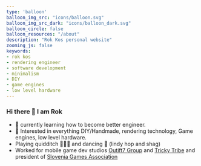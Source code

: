 ```yaml
---
type: 'balloon'
balloon_img_src: "icons/balloon.svg"
balloon_img_src_dark: "icons/balloon_dark.svg"
balloon_circle: false
balloon_resources: "/about"
description: "Rok Kos personal website"
zooming_js: false
keywords:
- rok kos
- rendering engineer
- software development
- minimalism
- DIY
- game engines
- low level hardware
---
```


### Hi there 👋 I am Rok

- 🌱 currently learning how to become better engineer.
- 🔭 Interested in everything DIY/Handmade, rendering technology, Game engines, low level hardware.
- Playing quidditch 🧹🤾‍♂️ and dancing 🕺 (lindy hop and shag)
- Worked for mobile game dev studios [Outift7 Group](https://outfit7.com/) and [Tricky Tribe](https://trickytribe.com/) and president of [Slovenia Games Association](https://sloveniagames.com/)
